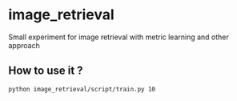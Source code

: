 # image_retrieval

Small experiment for image retrieval with metric learning and other approach


## How to use it ?

```bash
python image_retrieval/script/train.py 10 
```